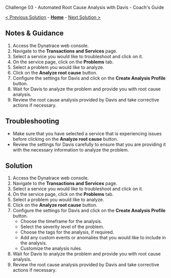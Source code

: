 Challenge 03 - Automated Root Cause Analysis with Davis - Coach's Guide 

[< Previous Solution](./Solution-02.md) - **[Home](../README.md)** - [Next Solution >](./Solution-04.md)

## Notes & Guidance
1. Access the Dynatrace web console.
2. Navigate to the **Transactions and Services** page.
3. Select a service you would like to troubleshoot and click on it.
4. On the service page, click on the **Problems** tab.
5. Select a problem you would like to analyze.
6. Click on the **Analyze root cause** button.
7. Configure the settings for Davis and click on the **Create Analysis Profile** button.
8. Wait for Davis to analyze the problem and provide you with root cause analysis.
9. Review the root cause analysis provided by Davis and take corrective actions if necessary.

## Troubleshooting
- Make sure that you have selected a service that is experiencing issues before clicking on the **Analyze root cause** button.
- Review the settings for Davis carefully to ensure that you are providing it with the necessary information to analyze the problem.

## Solution
1. Access the Dynatrace web console.
2. Navigate to the **Transactions and Services** page.
3. Select a service you would like to troubleshoot and click on it.
4. On the service page, click on the **Problems** tab.
5. Select a problem you would like to analyze.
6. Click on the **Analyze root cause** button.
7. Configure the settings for Davis and click on the **Create Analysis Profile** button.
   - Choose the timeframe for the analysis.
   - Select the severity level of the problem.
   - Choose the tags for the analysis, if required.
   - Add any custom events or anomalies that you would like to include in the analysis.
   - Customize the analysis rules.
8. Wait for Davis to analyze the problem and provide you with root cause analysis.
9. Review the root cause analysis provided by Davis and take corrective actions if necessary.